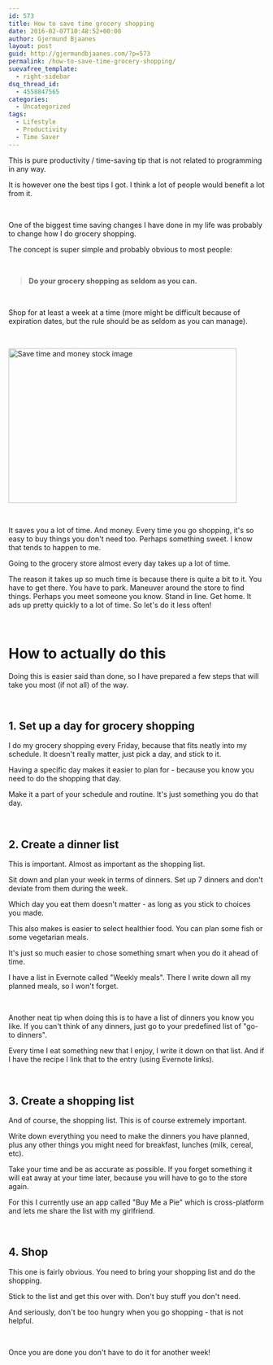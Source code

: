 ```yaml
---
id: 573
title: How to save time grocery shopping
date: 2016-02-07T10:48:52+00:00
author: Gjermund Bjaanes
layout: post
guid: http://gjermundbjaanes.com/?p=573
permalink: /how-to-save-time-grocery-shopping/
suevafree_template:
  - right-sidebar
dsq_thread_id:
  - 4558847565
categories:
  - Uncategorized
tags:
  - Lifestyle
  - Productivity
  - Time Saver
---
```

This is pure productivity / time-saving tip that is not related to programming in any way.

It is however one the best tips I got. I think a lot of people would benefit a lot from it.

<!--more-->
&nbsp;

One of the biggest time saving changes I have done in my life was probably to change how I do grocery shopping.

The concept is super simple and probably obvious to most people:

&nbsp;

> **Do your grocery shopping as seldom as you can.**

&nbsp;

Shop for at least a week at a time (more might be difficult because of expiration dates, but the rule should be as seldom as you can manage).

&nbsp;

<a href="http://gjermundbjaanes.com/wp-content/uploads/2016/02/Depositphotos_6914280_s-2015.jpg" rel="attachment wp-att-577"><img class="alignnone size-large wp-image-577" src="http://gjermundbjaanes.com/wp-content/uploads/2016/02/Depositphotos_6914280_s-2015-449x304.jpg" alt="Save time and money stock image" width="449" height="304" /></a>

&nbsp;

It saves you a lot of time. And money. Every time you go shopping, it's so easy to buy things you don't need too. Perhaps something sweet. I know that tends to happen to me.

Going to the grocery store almost every day takes up a lot of time.

The reason it takes up so much time is because there is quite a bit to it. You have to get there. You have to park. Maneuver around the store to find things. Perhaps you meet someone you know. Stand in line. Get home. It ads up pretty quickly to a lot of time. So let's do it less often!

&nbsp;

# How to actually do this

Doing this is easier said than done, so I have prepared a few steps that will take you most (if not all) of the way.

&nbsp;

## 1. Set up a day for grocery shopping

I do my grocery shopping every Friday, because that fits neatly into my schedule. It doesn't really matter, just pick a day, and stick to it.

Having a specific day makes it easier to plan for - because you know you need to do the shopping that day.

Make it a part of your schedule and routine. It's just something you do that day.

&nbsp;

## 2. Create a dinner list

This is important. Almost as important as the shopping list.

Sit down and plan your week in terms of dinners. Set up 7 dinners and don't deviate from them during the week.
  
Which day you eat them doesn't matter - as long as you stick to choices you made.

This also makes is easier to select healthier food. You can plan some fish or some vegetarian meals.
  
It's just so much easier to chose something smart when you do it ahead of time.

I have a list in Evernote called "Weekly meals". There I write down all my planned meals, so I won't forget.

&nbsp;

Another neat tip when doing this is to have a list of dinners you know you like. If you can't think of any dinners, just go to your predefined list of "go-to dinners".

Every time I eat something new that I enjoy, I write it down on that list. And if I have the recipe I link that to the entry (using Evernote links).

&nbsp;

## 3. Create a shopping list

And of course, the shopping list. This is of course extremely important.

Write down everything you need to make the dinners you have planned, plus any other things you might need for breakfast, lunches (milk, cereal, etc).

Take your time and be as accurate as possible. If you forget something it will eat away at your time later, because you will have to go to the store again.

For this I currently use an app called "Buy Me a Pie" which is cross-platform and lets me share the list with my girlfriend.

&nbsp;

## 4. Shop

This one is fairly obvious. You need to bring your shopping list and do the shopping.

Stick to the list and get this over with. Don't buy stuff you don't need.

And seriously, don't be too hungry when you go shopping - that is not helpful.

&nbsp;

Once you are done you don't have to do it for another week!

<div class="addtoany_share_save_container addtoany_content_bottom">
  <div class="a2a_kit a2a_kit_size_32 addtoany_list a2a_target" id="wpa2a_60">
    <a class="a2a_button_facebook" href="http://www.addtoany.com/add_to/facebook?linkurl=http%3A%2F%2Fgjermundbjaanes.com%2Fhow-to-save-time-grocery-shopping%2F&linkname=How%20to%20save%20time%20grocery%20shopping" title="Facebook" rel="nofollow" target="_blank"></a><a class="a2a_button_twitter" href="http://www.addtoany.com/add_to/twitter?linkurl=http%3A%2F%2Fgjermundbjaanes.com%2Fhow-to-save-time-grocery-shopping%2F&linkname=How%20to%20save%20time%20grocery%20shopping" title="Twitter" rel="nofollow" target="_blank"></a><a class="a2a_button_google_plus" href="http://www.addtoany.com/add_to/google_plus?linkurl=http%3A%2F%2Fgjermundbjaanes.com%2Fhow-to-save-time-grocery-shopping%2F&linkname=How%20to%20save%20time%20grocery%20shopping" title="Google+" rel="nofollow" target="_blank"></a><a class="a2a_dd addtoany_share_save" href="https://www.addtoany.com/share"></a>
  </div>
</div>